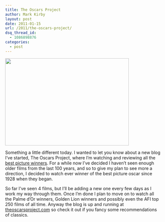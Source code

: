 ```yaml
---
title: The Oscars Project
author: Mark Kirby
layout: post
date: 2011-01-15
url: /2011/the-oscars-project/
dsq_thread_id:
  - 1086898876
categories:
  - post
---
```

[<img class="alignnone size-full wp-image-842" title="00015297" src="http://mark-kirby.co.uk/wp-content/uploads/2011/01/00015297.jpeg" alt="" width="399" height="281" />][1]

Something a little different today. I wanted to let you know about a new blog I&#8217;ve started, The Oscars Project, where I&#8217;m watching and reviewing all the [best picture winners][2]. For a while now I&#8217;ve decided I haven&#8217;t seen enough older films from the last 100 years, and so to give my plan to see more a direction, I decided to watch ever winner of the best picture oscar since 1928 when they began.

So far I&#8217;ve seen 4 films, but I&#8217;ll be adding a new one every few days as I work my way through them. Once I&#8217;m done I plan to move on to watch all the Palme d&#8217;Or winners, Golden Lion winners and possibly even the AFI top 250 films of all time. Anyway the blog is up and running at [theoscarsproject.com][3] so check it out if you fancy some recommendations of classics.

 [1]: http://mark-kirby.co.uk/wp-content/uploads/2011/01/00015297.jpeg
 [2]: http://theoscarsproject.com/best-picture-winners
 [3]: http://theoscarsproject.com
